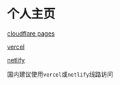 # 个人主页
[cloudflare pages](https://www.kirin.zip)


[vercel](https://kirin.zip)


[netlify](https://my.kirin.zip)

国内建议使用`vercel`或`netlify`线路访问
